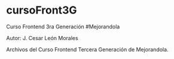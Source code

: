 cursoFront3G
============

Curso Frontend 3ra Generación #Mejorandola


Autor: J. Cesar León Morales


Archivos del Curso Frontend Tercera Generación de Mejorandola.


